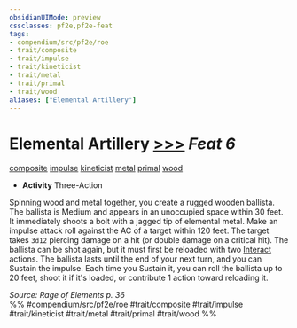 ```yaml
---
obsidianUIMode: preview
cssclasses: pf2e,pf2e-feat
tags:
- compendium/src/pf2e/roe
- trait/composite
- trait/impulse
- trait/kineticist
- trait/metal
- trait/primal
- trait/wood
aliases: ["Elemental Artillery"]
---
```

# Elemental Artillery  [>>>](rules/core-rulebook/chapter-9-playing-the-game.md#Actions "Three-Action") *Feat 6*  
[composite](rules/traits/composite-roe.md "Composite Action & Ability Trait")  [impulse](rules/traits/impulse-roe.md "Impulse Action & Ability Trait")  [kineticist](rules/traits/kineticist-roe.md "Kineticist Class Trait")  [metal](rules/traits/metal-roe.md "Metal Energy & Element Trait")  [primal](rules/traits/primal.md "Primal Tradition Trait")  [wood](rules/traits/wood-roe.md "Wood Energy & Element Trait")  

- **Activity** Three-Action

Spinning wood and metal together, you create a rugged wooden ballista. The ballista is Medium and appears in an unoccupied space within 30 feet. It immediately shoots a bolt with a jagged tip of elemental metal. Make an impulse attack roll against the AC of a target within 120 feet. The target takes `3d12` piercing damage on a hit (or double damage on a critical hit). The ballista can be shot again, but it must first be reloaded with two [Interact](rules/actions/interact.md) actions. The ballista lasts until the end of your next turn, and you can Sustain the impulse. Each time you Sustain it, you can roll the ballista up to 20 feet, shoot it if it's loaded, or contribute 1 action toward reloading it.

*Source: Rage of Elements p. 36*  
%% #compendium/src/pf2e/roe #trait/composite #trait/impulse #trait/kineticist #trait/metal #trait/primal #trait/wood %%